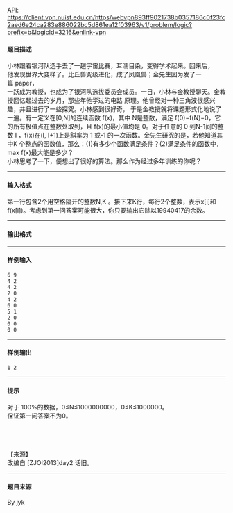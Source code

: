API: https://client.vpn.nuist.edu.cn/https/webvpn893ff9021738b0357186c0f23fc2aed6e24ca283e886022bc5d861ea12f03963/v1/problem/logic?prefix=b&logicId=3216&enlink-vpn

#### 题目描述

小林跟着银河队选手去了一趟宇宙比赛，耳濡目染，变得学术起来。回来后，  
他发现世界大变样了。比丘兽究级进化，成了凤凰兽；金先生因为发了一篇 paper，  
一跃成为教授，也成为了银河队选拔委员会成员。一日，小林与金教授聊天。金教授回忆起过去的岁月，那些年他学过的电路 原理。他曾经对一种三角波很感兴趣，并且进行了一些探究。小林感到很好奇， 于是金教授就将课题形式化地说了一遍。有一定义在\[0,N\]的连续函数 f(x)，其中 N是整数，满足 f(0)=f(N)=0，它的所有极值点在整数处取到，且 f(x)的最小值均是 0。对于任意的 0 到N-1间的整数 I ，f(x)在(I, I+1)上是斜率为 1 或-1 的一次函数。金先生研究的是，若他知道其中K 个整点的函数值，那么：(1)有多少个函数满足条件？(2)满足条件的函数中，max f(x)最大能是多少？  
小林思考了一下，便想出了很好的算法。那么作为经过多年训练的你呢？

---

#### 输入格式

  
第一行包含2个用空格隔开的整数N,K 。接下来K行，每行2个整数，表示x\[i\]和f(x\[i\])。考虑到第一问答案可能很大，你只要输出它除以19940417的余数。

---

#### 输出格式

---

#### 样例输入
```
6 9
4 2
4 2
2 0
4 2
6 0
5 1
2 0
0 0
0 0

```

---

#### 样例输出
```
1 2
```

---

#### 提示

  
对于 100%的数据，0≤N≤1000000000，0≤K≤1000000。  
保证第一问答案不为0。  
   
   
   
   
【来源】  
改编自 \[ZJOI2013\]day2 话旧。  

---

#### 题目来源

By jyk